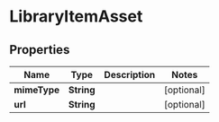 

# LibraryItemAsset


## Properties

| Name | Type | Description | Notes |
|------------ | ------------- | ------------- | -------------|
|**mimeType** | **String** |  |  [optional] |
|**url** | **String** |  |  [optional] |




